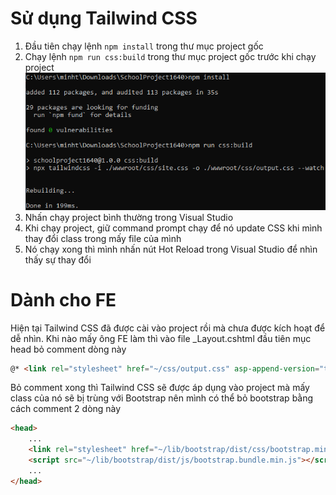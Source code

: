 # Sử dụng Tailwind CSS

1. Đầu tiên chạy lệnh ```npm install``` trong thư mục project gốc 
2. Chạy lệnh ```npm run css:build``` trong thư mục project gốc trước khi chạy project
   ![alt text](Instructions/installation.png)
3. Nhấn chạy project bình thường trong Visual Studio
4. Khi chạy project, giữ command prompt chạy để nó update CSS khi mình thay đổi class trong mấy file của mình
5. Nó chạy xong thì mình nhấn nút Hot Reload trong Visual Studio để nhìn thấy sự thay đổi 

# Dành cho FE

Hiện tại Tailwind CSS đã được cài vào project rồi mà chưa được kích hoạt để dễ nhìn. Khi nào mấy ông FE làm thì vào file _Layout.cshtml đầu tiên mục head bỏ comment dòng này

```html
@* <link rel="stylesheet" href="~/css/output.css" asp-append-version="true" /> *@
```

Bỏ comment xong thì Tailwind CSS sẽ được áp dụng vào project mà mấy class của nó sẽ bị trùng với Bootstrap nên mình có thể bỏ bootstrap bằng cách comment 2 dòng này 

```html
<head>
    ...
    <link rel="stylesheet" href="~/lib/bootstrap/dist/css/bootstrap.min.css" />
    <script src="~/lib/bootstrap/dist/js/bootstrap.bundle.min.js"></script>
    ...
</head>
```